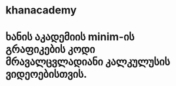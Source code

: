 # khanacademy 
# ხანის აკადემიის minim-ის გრაფიკების კოდი მრავალცვლადიანი კალკულუსის ვიდეოებისთვის. 
